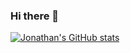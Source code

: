### Hi there 👋

[![Jonathan's GitHub stats](https://github-readme-stats.vercel.app/api?username=jonzamora&show_icons=true&theme=radical)](https://github.com/anuraghazra/github-readme-stats)

<!--
**jonzamora/jonzamora** is a ✨ _special_ ✨ repository because its `README.md` (this file) appears on your GitHub profile.

Here are some ideas to get you started:

- 🔭 I’m currently working on ...
- 🌱 I’m currently learning ...
- 👯 I’m looking to collaborate on ...
- 🤔 I’m looking for help with ...
- 💬 Ask me about ...
- 📫 How to reach me: ...
- 😄 Pronouns: ...
- ⚡ Fun fact: ...
-->
